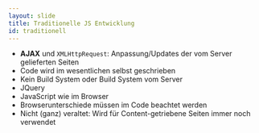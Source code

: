 ```yaml
---
layout: slide
title: Traditionelle JS Entwicklung
id: traditionell
---
```


<!--
## Früher
-->

* **AJAX** und `XMLHttpRequest`: Anpassung/Updates der vom Server gelieferten Seiten
* Code wird im wesentlichen selbst geschrieben
* Kein Build System oder Build System vom Server
* JQuery 
* JavaScript wie im Browser
* Browserunterschiede müssen im Code beachtet werden
* Nicht (ganz) veraltet: Wird für Content-getriebene Seiten immer noch verwendet
